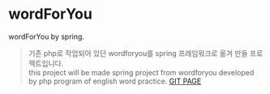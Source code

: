 # wordForYou
wordForYou by spring.

> 기존 php로 작업되어 있던 wordforyou를 spring 프레임워크로 옮겨 만들 프로젝트입니다.<br>
> this project will be made spring project from wordforyou developed by php
> program of english word practice.
> [GIT PAGE](http://geekwims.github.io/wordForYou/)
